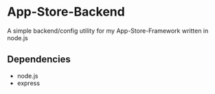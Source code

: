 # App-Store-Backend
A simple backend/config utility for my App-Store-Framework written in node.js
## Dependencies
* node.js
* express